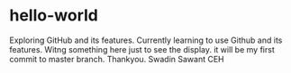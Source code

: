 # hello-world
Exploring GitHub and its features.
Currently learning to use Github and its features. Witng something here just to see the display. it will be my first commit to master branch. 
Thankyou.
Swadin Sawant
  CEH
